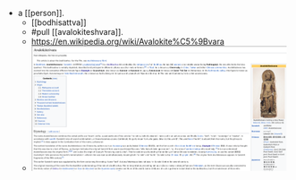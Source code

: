 - a [[person]].
  - [[bodhisattva]]
  - #pull [[avalokiteshvara]].
  - https://en.wikipedia.org/wiki/Avalokite%C5%9Bvara
  - ![image.png](./assets/image_1651936625981_0.png)
